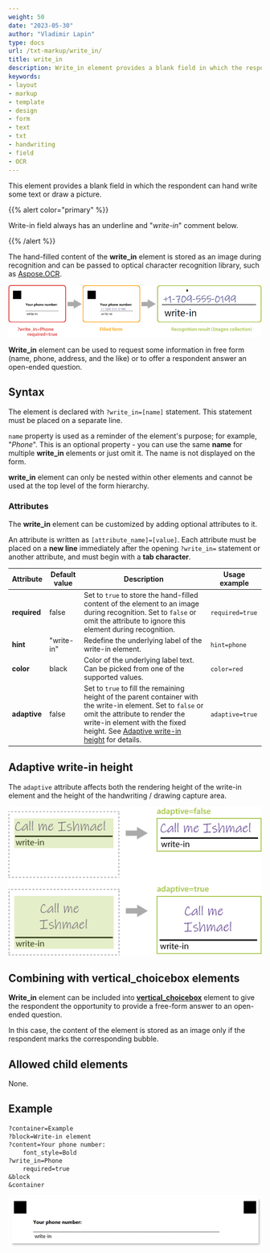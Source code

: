 ```yaml
---
weight: 50
date: "2023-05-30"
author: "Vladimir Lapin"
type: docs
url: /txt-markup/write_in/
title: write_in
description: Write_in element provides a blank field in which the respondent can hand write some text or draw a picture.
keywords:
- layout
- markup
- template
- design
- form
- text
- txt
- handwriting
- field
- OCR
---
```


This element provides a blank field in which the respondent can hand write some text or draw a picture.

{{% alert color="primary" %}} 

Write-in field always has an underline and "_write-in_" comment below.

{{% /alert %}}

The hand-filled content of the **write_in** element is stored as an image during recognition and can be passed to optical character recognition library, such as [Aspose.OCR](https://products.aspose.app/ocr).

![write_in element](write_in.png)

**Write_in** element can be used to request some information in free form (name, phone, address, and the like) or to offer a respondent answer an open-ended question.

## Syntax

The element is declared with `?write_in=[name]` statement. This statement must be placed on a separate line.

`name` property is used as a reminder of the element's purpose; for example, "_Phone_". This is an optional property - you can use the same **name** for multiple **write_in** elements or just omit it. The name is not displayed on the form.

**write_in** element can only be nested within other elements and cannot be used at the top level of the form hierarchy.

### Attributes

The **write_in** element can be customized by adding optional attributes to it.

An attribute is written as `[attribute_name]=[value]`. Each attribute must be placed on a **new line** immediately after the opening `?write_in=` statement or another attribute, and must begin with a **tab character**.

Attribute | Default value | Description | Usage example
--------- | ------------- | ----------- | -------------
**required** | false | Set to `true` to store the hand-filled content of the element to an image during recognition. Set to `false` or omit the attribute to ignore this element during recognition. | `required=true`
**hint** | "write-in" | Redefine the underlying label of the write-in element. | `hint=phone`
**color** | black | Color of the underlying label text. Can be picked from one of the supported values. | `color=red`
**adaptive** | false | Set to `true` to fill the remaining height of the parent container with the write-in element. Set to `false` or omit the attribute to render the write-in element with the fixed height. See [Adaptive write-in height](#adaptive-write-in-height) for details. | `adaptive=true`

## Adaptive write-in height

The `adaptive` attribute affects both the rendering height of the write-in element and the height of the handwriting / drawing capture area.

![Adaptive write-in height](writein-adaptive.png)

## Combining with vertical_choicebox elements

**Write_in** element can be included into [**vertical_choicebox**](/omr/txt-markup/vertical_choicebox/) element to give the respondent the opportunity to provide a free-form answer to an open-ended question.

In this case, the content of the element is stored as an image only if the respondent marks the corresponding bubble.

## Allowed child elements

None.

## Example

```
?container=Example
?block=Write-in element
?content=Your phone number:
	font_style=Bold
?write_in=Phone
	required=true
&block
&container
```

![write_in element example](write_in-example.png)
